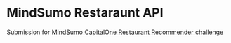 # MindSumo Restaraunt API
Submission for [MindSumo CapitalOne Restaurant Recommender challenge](https://www.mindsumo.com/contests/restaurant-api)
